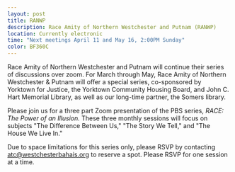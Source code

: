 ```yaml
---
layout: post
title: RANWP 
description: Race Amity of Northern Westchester and Putnam (RANWP)
location: Currently electronic
time: "Next meetings April 11 and May 16, 2:00PM Sunday" 
color: BF360C
---
```

Race Amity of Northern Westchester and Putnam will continue their series of discussions over zoom.
For March through May, Race Amity of Northern Westchester & Putnam will offer a special series,
co-sponsored by Yorktown for Justice, the Yorktown Community Housing Board, and John C. Hart 
Memorial Library, as well as our long-time partner, the Somers library.
 
Please join us for a three part Zoom presentation of the PBS series, _RACE: The Power of an Illusion._
These three monthly sessions will focus on subjects "The Difference Between Us," "The Story We Tell," and 
"The House We Live In."

Due to space limitations for this series only, please RSVP by contacting
<atc@westchesterbahais.org> to reserve a spot. Please RSVP for one session at a time.
